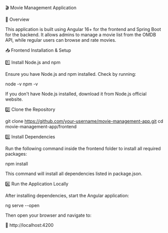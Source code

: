 🎬 Movie Management Application

📜 Overview

This application is built using Angular 16+ for the frontend and Spring Boot for the backend.
It allows admins to manage a movie list from the OMDB API, while regular users can browse and rate movies.

📥 Frontend Installation & Setup

1️⃣ Install Node.js and npm

Ensure you have Node.js and npm installed. Check by running:

node -v
npm -v

If you don't have Node.js installed, download it from Node.js official website.

2️⃣ Clone the Repository

git clone https://github.com/your-username/movie-management-app.git
cd movie-management-app/frontend

3️⃣ Install Dependencies

Run the following command inside the frontend folder to install all required packages:

npm install

This command will install all dependencies listed in package.json.

4️⃣ Run the Application Locally

After installing dependencies, start the Angular application:

ng serve --open

Then open your browser and navigate to:

🔗 http://localhost:4200
